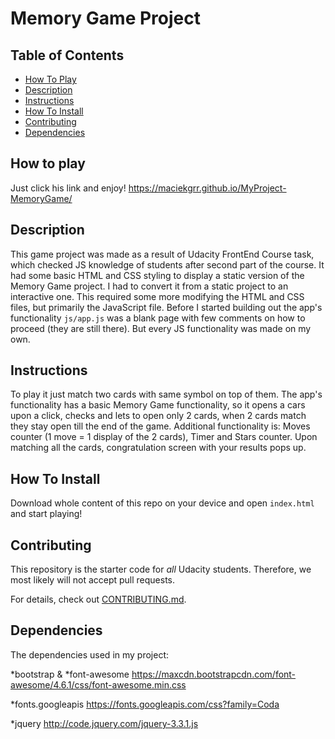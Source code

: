 # Memory Game Project

## Table of Contents

* [How To Play](#howto)
* [Description](#description)
* [Instructions](#instructions)
* [How To Install](#how)
* [Contributing](#contributing)
* [Dependencies](#dependencies)

## How to play

Just click his link and enjoy!
https://maciekgrr.github.io/MyProject-MemoryGame/


## Description

This game project was made as a result of Udacity FrontEnd Course task, which checked JS knowledge of students after second part of the course. It had some basic HTML and CSS styling to display a static version of the Memory Game project.
I had to convert it from a static project to an interactive one. This required some more modifying the HTML and CSS files, but primarily the JavaScript file.
Before I started building out the app's functionality `js/app.js` was a blank page with few comments on how to proceed (they are still there). But every JS functionality was made on my own.

## Instructions

To play it just match two cards with same symbol on top of them.
The app's functionality has a basic Memory Game functionality, so it opens a cars upon a click, checks and lets to open only 2 cards, when 2 cards match they stay open till the end of the game.
Additional functionality is: Moves counter (1 move = 1 display of the 2 cards), Timer and Stars counter.
Upon matching all the cards, congratulation screen with your results pops up.

## How To Install

Download whole content of this repo on your device and open `index.html` and start playing!

## Contributing

This repository is the starter code for _all_ Udacity students. Therefore, we most likely will not accept pull requests.

For details, check out [CONTRIBUTING.md](CONTRIBUTING.md).

## Dependencies

The dependencies used in my project:

*bootstrap & *font-awesome https://maxcdn.bootstrapcdn.com/font-awesome/4.6.1/css/font-awesome.min.css

*fonts.googleapis https://fonts.googleapis.com/css?family=Coda

*jquery http://code.jquery.com/jquery-3.3.1.js
